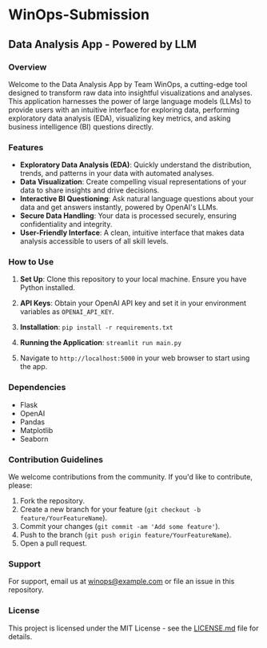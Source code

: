 # WinOps-Submission
## Data Analysis App - Powered by LLM

### Overview
Welcome to the Data Analysis App by Team WinOps, a cutting-edge tool designed to transform raw data into insightful visualizations and analyses. This application harnesses the power of large language models (LLMs) to provide users with an intuitive interface for exploring data, performing exploratory data analysis (EDA), visualizing key metrics, and asking business intelligence (BI) questions directly.

### Features
- **Exploratory Data Analysis (EDA)**: Quickly understand the distribution, trends, and patterns in your data with automated analyses.
- **Data Visualization**: Create compelling visual representations of your data to share insights and drive decisions.
- **Interactive BI Questioning**: Ask natural language questions about your data and get answers instantly, powered by OpenAI's LLMs.
- **Secure Data Handling**: Your data is processed securely, ensuring confidentiality and integrity.
- **User-Friendly Interface**: A clean, intuitive interface that makes data analysis accessible to users of all skill levels.

### How to Use
1. **Set Up**: Clone this repository to your local machine. Ensure you have Python installed.
2. **API Keys**: Obtain your OpenAI API key and set it in your environment variables as `OPENAI_API_KEY`.
3. **Installation**:
`pip install -r requirements.txt`
4. **Running the Application**:
`streamlit run main.py`

5. Navigate to `http://localhost:5000` in your web browser to start using the app.

### Dependencies
- Flask
- OpenAI
- Pandas
- Matplotlib
- Seaborn

### Contribution Guidelines
We welcome contributions from the community. If you'd like to contribute, please:
1. Fork the repository.
2. Create a new branch for your feature (`git checkout -b feature/YourFeatureName`).
3. Commit your changes (`git commit -am 'Add some feature'`).
4. Push to the branch (`git push origin feature/YourFeatureName`).
5. Open a pull request.

### Support
For support, email us at winops@example.com or file an issue in this repository.

### License
This project is licensed under the MIT License - see the [LICENSE.md](LICENSE.md) file for details.
